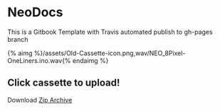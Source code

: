 # NeoDocs

This is a Gitbook Template with Travis automated publish to gh-pages branch

{% aimg %}/assets/Old-Cassette-icon.png,wav/NEO_8Pixel-OneLiners.ino.wav{% endaimg %}



## Click cassette to upload!

Download [Zip Archive](book.zip)

